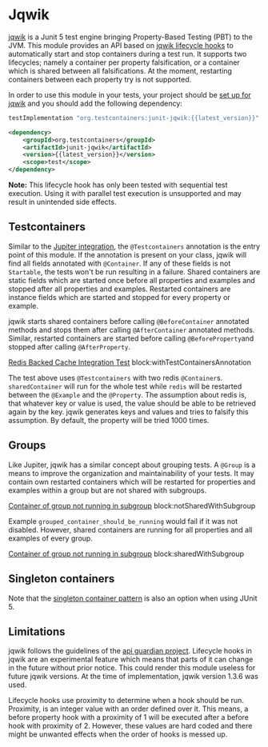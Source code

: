 # Jqwik

[jqwik](https://jqwik.net/) is a Junit 5 test engine bringing Property-Based Testing (PBT) to the JVM. This module provides 
an API based on [jqwik lifecycle hooks](https://jqwik.net/docs/current/user-guide.html#lifecycle-hooks) to automatically
start and stop containers during a test run. It supports two lifecycles; namely a container per property falsification, 
or a container which is shared between all falsifications. At the moment, restarting containers between each property 
try is not supported.

In order to use this module in your tests, your project should be [set up for jqwik](https://jqwik.net/docs/current/user-guide.html#how-to-use)
and you should add the following dependency:

```groovy tab='Gradle'
testImplementation "org.testcontainers:junit-jqwik:{{latest_version}}"
```

```xml tab='Maven'
<dependency>
    <groupId>org.testcontainers</groupId>
    <artifactId>junit-jqwik</artifactId>
    <version>{{latest_version}}</version>
    <scope>test</scope>
</dependency>
```

**Note:** This lifecycle hook has only been tested with sequential test execution. Using it with parallel test execution 
is unsupported and may result in unintended side effects.

## Testcontainers

Similar to the [Jupiter integration](./junit_5), the `@Testcontainers` annotation is the entry point of this module. If
the annotation is present on your class, jqwik will find all fields annotated with `@Container`. If any of these fields
is not `Startable`, the tests won't be run resulting in a failure. Shared containers are static fields which are started 
once before all properties and examples and stopped after all properties and examples. Restarted containers are instance 
fields which are started and stopped for every property or example.

jqwik starts shared containers before calling `@BeforeContainer` annotated methods and stops them after calling 
`@AfterContainer` annotated methods. Similar, restarted containers are started before calling `@BeforeProperty`and 
stopped after calling `@AfterProperty`.

<!--codeinclude-->
[Redis Backed Cache Integration Test](../examples/jqwik/examples/src/test/java/quickstart/RedisBackedCacheIntTest.java) block:withTestContainersAnnotation
<!--/codeinclude-->

The test above uses `@Testcontainers` with two redis `@Container`s. `sharedContainer` will run for the whole test while 
`redis` will be restarted between the `@Example` and the `@Property`. The assumption about redis is, that whatever key
or value is used, the value should be able to be retrieved again by the key. jqwik generates keys and values and tries 
to falsify this assumption. By default, the property will be tried 1000 times.
 
## Groups

Like Jupiter, jqwik has a similar concept about grouping tests. A `@Group` is a means to improve the organization and
maintainability of your tests. It may contain own restarted containers which will be restarted for properties and
examples within a group but are not shared with subgroups.

<!--codeinclude-->
[Container of group not running in subgroup](../examples/jqwik/examples/src/test/java/groups/GroupedContainersTest.java) block:notSharedWithSubgroup
<!--/codeinclude-->

Example `grouped_container_should_be_running` would fail if it was not disabled. However, shared containers are running 
for all properties and all examples of every group.

<!--codeinclude-->
[Container of group not running in subgroup](../examples/jqwik/examples/src/test/java/groups/GroupedContainersTest.java) block:sharedWithSubgroup
<!--/codeinclude-->

## Singleton containers

Note that the [singleton container pattern](manual_lifecycle_control.md#singleton-containers) is also an option when
using JUnit 5.

## Limitations

jqwik follows the guidelines of the [api guardian project](https://github.com/apiguardian-team/apiguardian). Lifecycle 
hooks in jqwik are an experimental feature which means that parts of it can change in the future without prior notice. 
This could render this module useless for future jqwik versions. At the time of implementation, jqwik version 1.3.6 was 
used. 

Lifecycle hooks use proximity to determine when a hook should be run. Proximity, is an integer value with an order
defined over it. This means, a before property hook with a proximity of 1 will be executed after a before hook with
proximity of 2. However, these values are hard coded and there might be unwanted effects when the order of hooks is 
messed up.
